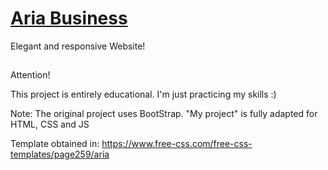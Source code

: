 # [Aria Business](https://erickks.github.io/aria-business/)
Elegant and responsive Website!
##

Attention!

This project is entirely educational.
I'm just practicing my skills :)

Note: The original project uses BootStrap. "My project" is fully adapted for HTML, CSS and JS

Template obtained in:
https://www.free-css.com/free-css-templates/page259/aria
